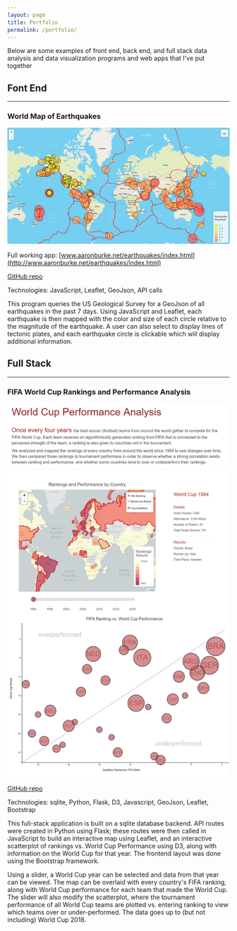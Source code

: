 ```yaml
---
layout: page
title: Portfolio
permalink: /portfolio/
---
```


Below are some examples of front end, back end, and full stack data analysis and data visualization programs and web apps that I've put together

## Font End
---

### World Map of Earthquakes

<!-- <div class="resp-container">
    <iframe class="resp-iframe" src="http://www.aaronburke.net/earthquakes/index.html" allowfullscreen></iframe>
</div> -->

![world map of the last 7 days of earthquakes](images/earthquakes.jpg)

Full working app: [www.aaronburke.net/earthquakes/index.html](http://www.aaronburke.net/earthquakes/index.html)

[GitHub repo](https://github.com/imtheaaron/imtheaaron.github.io/tree/master/earthquakes)

Technologies: JavaScript, Leaflet, GeoJson, API calls

This program queries the US Geological Survey for a GeoJson of all earthquakes in the past 7 days. Using JavaScript and Leaflet, each earthquake is then mapped with the color and size of each circle relative to the magnitude of the earthquake. A user can also select to display lines of tectonic plates, and each earthquake circle is clickable which will display additional information.

## Full Stack
---

### FIFA World Cup Rankings and Performance Analysis

![World Cup Analysis Dashboard](images/world_cup_dashboard.jpg)

[GitHub repo](https://github.com/imtheaaron/World-Cup-Analysis)

Technologies: sqlite, Python, Flask, D3, Javascript, GeoJson, Leaflet, Bootstrap

This full-stack application is built on a sqlite database backend. API routes were created in Python using Flask; these routes were then called in JavaScript to build an interactive map using Leaflet, and an interactive scatterplot of rankings vs. World Cup Performance using D3, along with information on the World Cup for that year. The frontend layout was done using the Bootstrap framework.

Using a slider, a World Cup year can be selected and data from that year can be viewed. The map can be overlaid with every country's FIFA ranking, along with World Cup performance for each team that made the World Cup. The slider will also modify the scatterplot, where the tournament performance of all World Cup teams are plotted vs. entering ranking to view which teams over or under-performed. The data goes up to (but not including) World Cup 2018.
